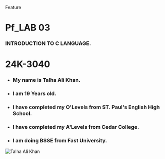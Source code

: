 Feature
# Pf_LAB 03
### INTRODUCTION TO C LANGUAGE.
# 24K-3040
- ### My name is Talha Ali Khan.
- ### I am 19 Years old.
- ### I have completed my O'Levels from ST. Paul's English High School.
- ### I have completed my A'Levels from Cedar College.
- ### I am doing BSSE from Fast University.
![Talha Ali Khan](https://github.com/user-attachments/assets/1631d0da-358e-408a-bd0b-55a7ed285946)
